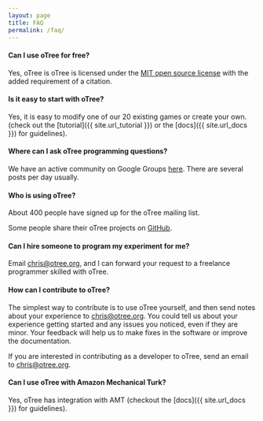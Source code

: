 ```yaml
---
layout: page
title: FAQ
permalink: /faq/
---
```


#### Can I use oTree for free?

Yes, oTree is oTree is licensed under the
<a href="http://opensource.org/licenses/MIT" target="_blank">MIT open source license</a>
with the added requirement of a citation.

#### Is it easy to start with oTree?

Yes, it is easy to modify one of our 20 existing games or create your own.
(check out the [tutorial]({{ site.url_tutorial }}) or the [docs]({{ site.url_docs }}) for guidelines).

#### Where can I ask oTree programming questions?

We have an active community on Google Groups
[here](https://groups.google.com/forum/#!forum/otree).
There are several posts per day usually.

#### Who is using oTree?

About 400 people have signed up for the oTree mailing list.

Some people share their oTree projects on
[GitHub](https://github.com/search?o=desc&q=OTREE_PRODUCTION&s=indexed&type=Code&utf8=%E2%9C%93).

#### Can I hire someone to program my experiment for me?

Email chris@otree.org, and I can forward your request to 
a freelance programmer skilled with oTree.

#### How can I contribute to oTree?

The simplest way to contribute is to use oTree yourself,
and then send notes about your experience to chris@otree.org.
You could tell us about your experience getting started and any issues you noticed,
even if they are minor. Your feedback will help us to make fixes in the software or improve the documentation.

If you are interested in contributing as a developer to oTree, send an email to chris@otree.org.

#### Can I use oTree with Amazon Mechanical Turk?

Yes, oTree has integration with AMT
(checkout the [docs]({{ site.url_docs }}) for guidelines).
